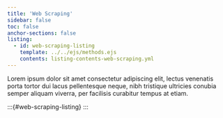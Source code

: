 ```yaml
---
title: 'Web Scraping'
sidebar: false
toc: false
anchor-sections: false
listing:
  - id: web-scraping-listing
    template: ../../ejs/methods.ejs
    contents: listing-contents-web-scraping.yml
---
```


Lorem ipsum dolor sit amet consectetur adipiscing elit, lectus venenatis porta tortor dui lacus pellentesque neque, nibh tristique ultricies conubia semper aliquam viverra, per facilisis curabitur tempus at etiam.

:::{#web-scraping-listing}
:::

